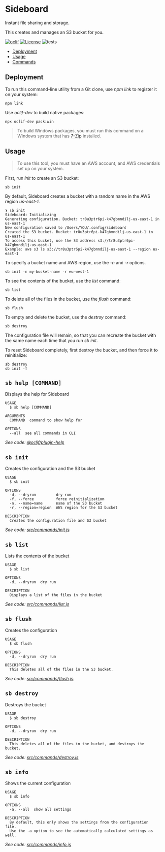 Sideboard
=========

Instant file sharing and storage.

This creates and manages an S3 bucket for you.

[![oclif](https://img.shields.io/badge/cli-oclif-brightgreen.svg)](https://oclif.io)
[![License](https://img.shields.io/github/license/stuartellis/sideboard.svg)](https://github.com/stuartellis/sideboard)
![tests](https://github.com/stuartellis/sideboard/workflows/test-sideboard/badge.svg)

<!-- toc -->
* [Deployment](#deployment)
* [Usage](#usage)
* [Commands](#commands)
<!-- tocstop -->
<!-- deployment -->
## Deployment 

To run this command-line utility from a Git clone, use *npm link* to register it on your system:

    npm link

Use *oclif-dev* to build native packages:

    npx oclif-dev pack:win

> To build Windows packages, you must run this command on a Windows system that has [7-Zip](https://www.7-zip.org/) installed.
<!-- deploymentstop -->

<!-- usage -->
## Usage

> To use this tool, you must have an AWS account, and AWS credentials set up on your system.

First, run *init* to create an S3 bucket:

    sb init

By default, Sideboard creates a bucket with a random name in the AWS region  *us-east-1*. 

```
❯ sb init
Sideboard: Initializing
Generating configuration. Bucket: tr8u3ptr6pi-k47gbmndilj-us-east-1 in us-east-1
New configuration saved to /Users/YOU/.config/sideboard
Created the S3 bucket. Bucket: tr8u3ptr6pi-k47gbmndilj-us-east-1 in us-east-1
To access this bucket, use the S3 address s3://tr8u3ptr6pi-k47gbmndilj-us-east-1
Example: aws s3 ls s3://tr8u3ptr6pi-k47gbmndilj-us-east-1 --region us-east-1
```

To specify a bucket name and AWS region, use the *-n* and *-r* options.

    sb init -n my-bucket-name -r eu-west-1

To see the contents of the bucket, use the *list* command:

    sb list

To delete all of the files in the bucket, use the *flush* command:

    sb flush

To empty and delete the bucket, use the *destroy* command:

    sb destroy

The configuration file will remain, so that you can recreate the bucket with the same name each time that you run *sb init*. 

To reset Sideboard completely, first destroy the bucket, and then force it to reinitialize:

    sb destroy
    sb init -f

<!-- usagestop -->

<!-- commands -->
## `sb help [COMMAND]`

Displays the help for Sideboard

```
USAGE
  $ sb help [COMMAND]

ARGUMENTS
  COMMAND  command to show help for

OPTIONS
  --all  see all commands in CLI
```

_See code: [@oclif/plugin-help](https://github.com/oclif/plugin-help/blob/v3.2.1/src/commands/help.ts)_

## `sb init`

Creates the configuration and the S3 bucket

```
USAGE
  $ sb init

OPTIONS
  -d, --dryrun         dry run
  -f, --force          force reinitialization
  -n, --name=name      name of the S3 bucket
  -r, --region=region  AWS region for the S3 bucket

DESCRIPTION
  Creates the configuration file and S3 bucket
```

_See code: [src/commands/init.js](https://github.com/stuartellis/sideboard/blob/v0.1.0/src/commands/init.js)_

## `sb list`

Lists the contents of the bucket

```
USAGE
  $ sb list

OPTIONS
  -d, --dryrun  dry run

DESCRIPTION
  Displays a list of the files in the bucket
```

_See code: [src/commands/list.js](https://github.com/stuartellis/sideboard/blob/v0.1.0/src/commands/list.js)_

## `sb flush`

Creates the configuration

```
USAGE
  $ sb flush

OPTIONS
  -d, --dryrun  dry run

DESCRIPTION
  This deletes all of the files in the S3 bucket.
```

_See code: [src/commands/flush.js](https://github.com/stuartellis/sideboard/blob/v0.1.0/src/commands/flush.js)_

## `sb destroy`

Destroys the bucket

```
USAGE
  $ sb destroy

OPTIONS
  -d, --dryrun  dry run

DESCRIPTION
  This deletes all of the files in the bucket, and destroys the bucket.
```

_See code: [src/commands/destroy.js](https://github.com/stuartellis/sideboard/blob/v0.1.0/src/commands/destroy.js)_

## `sb info`

Shows the current configuration

```
USAGE
  $ sb info

OPTIONS
  -a, --all  show all settings

DESCRIPTION
  By default, this only shows the settings from the configuration file.
  Use the -a option to see the automatically calculated settings as well.
```

_See code: [src/commands/info.js](https://github.com/stuartellis/sideboard/blob/v0.1.0/src/commands/info.js)_
<!-- commandsstop -->

